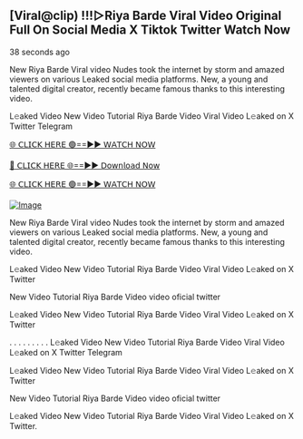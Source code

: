 ## [Viral@clip) !!!▷Riya Barde Viral Video Original Full On Social Media X Tiktok Twitter  Watch Now

38 seconds ago

New Riya Barde Viral video Nudes took the internet by storm and amazed viewers on various Leaked social media platforms. New, a young and talented digital creator, recently became famous thanks to this interesting video.

L𝚎aked Video New Video Tutorial Riya Barde Video Viral Video L𝚎aked on X Twitter Telegram

[🌐 𝖢𝖫𝖨𝖢𝖪 𝖧𝖤𝖱𝖤 🟢==►► 𝖶𝖠𝖳𝖢𝖧 𝖭𝖮𝖶](https://3-tanei-pinik.blogspot.com/2025/02/viral-video.html)

[🔴 𝖢𝖫𝖨𝖢𝖪 𝖧𝖤𝖱𝖤 🌐==►► 𝖣𝗈𝗐𝗇𝗅𝗈𝖺𝖽 𝖭𝗈𝗐](https://3-tanei-pinik.blogspot.com/2025/02/viral-video.html)

[🌐 𝖢𝖫𝖨𝖢𝖪 𝖧𝖤𝖱𝖤 🟢==►► 𝖶𝖠𝖳𝖢𝖧 𝖭𝖮𝖶](https://3-tanei-pinik.blogspot.com/2025/02/viral-video.html)

[![Image](https://github.com/user-attachments/assets/ff3b7bd4-415c-4ca3-a6c8-b1f096193c29)](https://3-tanei-pinik.blogspot.com/2025/02/viral-video.html)

New Riya Barde Viral video Nudes took the internet by storm and amazed viewers on various Leaked social media platforms. New, a young and talented digital creator, recently became famous thanks to this interesting video.

L𝚎aked Video New Video Tutorial Riya Barde Video Viral Video L𝚎aked on X Twitter

New Video Tutorial Riya Barde Video video oficial twitter

L𝚎aked Video New Video Tutorial Riya Barde Video Viral Video L𝚎aked on X Twitter

. . . . . . . . . L𝚎aked Video New Video Tutorial Riya Barde Video Viral Video L𝚎aked on X Twitter Telegram

L𝚎aked Video New Video Tutorial Riya Barde Video Viral Video L𝚎aked on X Twitter

New Video Tutorial Riya Barde Video video oficial twitter

L𝚎aked Video New Video Tutorial Riya Barde Video Viral Video L𝚎aked on X Twitter.
